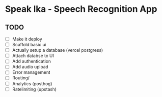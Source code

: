 # Speak Ika - Speech Recognition App

## TODO

- [ ] Make it deploy
- [ ] Scaffold basic ui
- [ ] Actually setup a database (vercel postgress)
- [ ] Attach databse to UI
- [ ] Add authentication
- [ ] Add audio upload
- [ ] Error management
- [ ] Routing/
- [ ] Analytics (posthog)
- [ ] Ratelimiting (upstash)